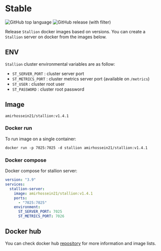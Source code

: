 # Stable

![GitHub top language](https://img.shields.io/github/languages/top/official-stallion/stable)
![GitHub release (with filter)](https://img.shields.io/github/v/release/official-stallion/stable)

Release ```Stallion``` docker images based on versions.
You can create a ```Stallion``` server on docker from the images below.

## ENV

```Stallion``` cluster environmental variables are as follow:

- ```ST_SERVER_PORT``` : cluster server port
- ```ST_METRICS_PORT``` : cluster metrics server port (available on ```/metrics```)
- ```ST_USER``` : cluster root user
- ```ST_PASSWORD``` : cluster root password

## Image

```shell
amirhossein21/stallion:v1.4.1
```

### Docker run
To run image on a single container:

```shell
docker run -p 7025:7025 -d stallion amirhossein21/stallion:v1.4.1
```

### Docker compose
Docker compose for stallion server:

```yaml
version: "3.9"
services:
  stallion-server:
    image: amirhossein21/stallion:v1.4.1
    ports:
      - "7025:7025"
    environment:
      ST_SERVER_PORT: 7025
      ST_METRICS_PORT: 7026
```

## Docker hub

You can check docker hub [repository](https://hub.docker.com/repository/docker/amirhossein21/stallion) for more information and image lists.
